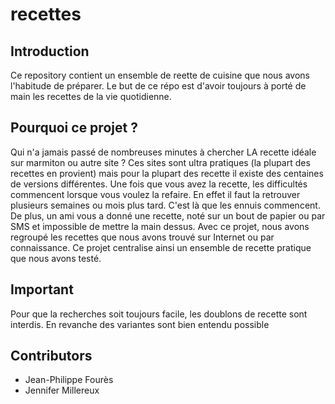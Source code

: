 # recettes

## Introduction

Ce repository contient un ensemble de reette de cuisine que nous avons l'habitude de préparer.
Le but de ce répo est d'avoir toujours à porté de main les recettes de la vie quotidienne.

## Pourquoi ce projet ?

Qui n'a jamais passé de nombreuses minutes à chercher LA recette idéale sur marmiton ou autre site ?
Ces sites sont ultra pratiques (la plupart des recettes en provient) mais pour la plupart des recette il existe des
centaines de versions différentes. Une fois que vous avez la recette, les difficultés commencent lorsque vous voulez
la refaire. En effet il faut la retrouver plusieurs semaines ou mois plus tard. C'est là que les ennuis commencent.
De plus, un ami vous a donné une recette, noté sur un bout de papier ou par SMS et impossible de mettre la main dessus.
Avec ce projet, nous avons regroupé les recettes que nous avons trouvé sur Internet ou par connaissance. Ce projet
centralise ainsi un ensemble de recette pratique que nous avons testé.

## Important

Pour que la recherches soit toujours facile, les doublons de recette sont interdis. 
En revanche des variantes sont bien entendu possible

## Contributors
- Jean-Philippe Fourès
- Jennifer Millereux
